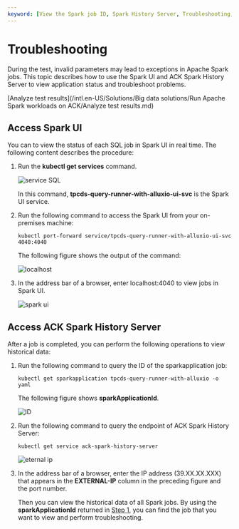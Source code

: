 ```yaml
---
keyword: [View the Spark job ID, Spark History Server, Troubleshooting, ACK]
---
```


# Troubleshooting

During the test, invalid parameters may lead to exceptions in Apache Spark jobs. This topic describes how to use the Spark UI and ACK Spark History Server to view application status and troubleshoot problems.

[Analyze test results](/intl.en-US/Solutions/Big data solutions/Run Apache Spark workloads on ACK/Analyze test results.md)

## Access Spark UI

You can to view the status of each SQL job in Spark UI in real time. The following content describes the procedure:

1.  Run the **kubectl get services** command.

    ![service SQL](https://static-aliyun-doc.oss-cn-hangzhou.aliyuncs.com/assets/img/en-US/6935780061/p161789.jpeg)

    In this command, **tpcds-query-runner-with-alluxio-ui-svc** is the Spark UI service.

2.  Run the following command to access the Spark UI from your on-premises machine:

    ```
    kubectl port-forward service/tpcds-query-runner-with-alluxio-ui-svc 4040:4040
    ```

    The following figure shows the output of the command:

    ![localhost](https://static-aliyun-doc.oss-cn-hangzhou.aliyuncs.com/assets/img/en-US/6935780061/p161790.png)

3.  In the address bar of a browser, enter localhost:4040 to view jobs in Spark UI.

    ![spark ui](https://static-aliyun-doc.oss-cn-hangzhou.aliyuncs.com/assets/img/en-US/7935780061/p161792.jpeg)


## Access ACK Spark History Server

After a job is completed, you can perform the following operations to view historical data:

1.  Run the following command to query the ID of the sparkapplication job:

    ```
    kubectl get sparkapplication tpcds-query-runner-with-alluxio -o yaml
    ```

    The following figure shows **sparkApplicationId**.

    ![ID](https://static-aliyun-doc.oss-cn-hangzhou.aliyuncs.com/assets/img/en-US/7935780061/p161794.jpeg)

2.  Run the following command to query the endpoint of ACK Spark History Server:

    ```
    kubectl get service ack-spark-history-server 
    ```

    ![eternal ip](https://static-aliyun-doc.oss-cn-hangzhou.aliyuncs.com/assets/img/en-US/7935780061/p161801.jpeg)

3.  In the address bar of a browser, enter the IP address \(39.XX.XX.XXX\) that appears in the **EXTERNAL-IP** column in the preceding figure and the port number.

    Then you can view the historical data of all Spark jobs. By using the **sparkApplicationId** returned in [Step 1](#step_dg0_bsm_2n1), you can find the job that you want to view and perform troubleshooting.


